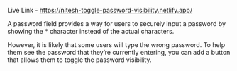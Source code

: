 Live Link - https://nitesh-toggle-password-visibility.netlify.app/

<!-- About -->

A password field provides a way for users to securely input a password by showing the \* character instead of the actual characters.

However, it is likely that some users will type the wrong password. To help them see the password that they’re currently entering, you can add a button that allows them to toggle the password visibility.
